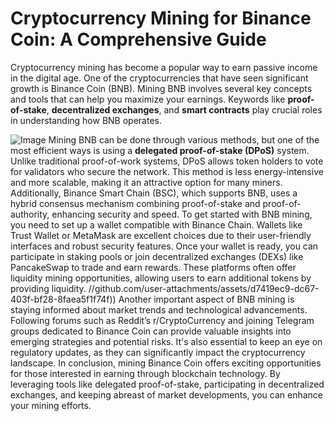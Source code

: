 # Cryptocurrency Mining for Binance Coin: A Comprehensive Guide
Cryptocurrency mining has become a popular way to earn passive income in the digital age. One of the cryptocurrencies that have seen significant growth is Binance Coin (BNB). Mining BNB involves several key concepts and tools that can help you maximize your earnings. Keywords like **proof-of-stake**, **decentralized exchanges**, and **smart contracts** play crucial roles in understanding how BNB operates.

![Image](https://github.com/user-attachments/assets/4a25d116-2220-4385-b08e-f287af8fcbc4)
Mining BNB can be done through various methods, but one of the most efficient ways is using a **delegated proof-of-stake (DPoS)** system. Unlike traditional proof-of-work systems, DPoS allows token holders to vote for validators who secure the network. This method is less energy-intensive and more scalable, making it an attractive option for many miners. Additionally, Binance Smart Chain (BSC), which supports BNB, uses a hybrid consensus mechanism combining proof-of-stake and proof-of-authority, enhancing security and speed.
To get started with BNB mining, you need to set up a wallet compatible with Binance Chain. Wallets like Trust Wallet or MetaMask are excellent choices due to their user-friendly interfaces and robust security features. Once your wallet is ready, you can participate in staking pools or join decentralized exchanges (DEXs) like PancakeSwap to trade and earn rewards. These platforms often offer liquidity mining opportunities, allowing users to earn additional tokens by providing liquidity.
 //github.com/user-attachments/assets/d7419ec9-dc67-403f-bf28-8faea5f1f74f))
Another important aspect of BNB mining is staying informed about market trends and technological advancements. Following forums such as Reddit’s r/CryptoCurrency and joining Telegram groups dedicated to Binance Coin can provide valuable insights into emerging strategies and potential risks. It's also essential to keep an eye on regulatory updates, as they can significantly impact the cryptocurrency landscape.
In conclusion, mining Binance Coin offers exciting opportunities for those interested in earning through blockchain technology. By leveraging tools like delegated proof-of-stake, participating in decentralized exchanges, and keeping abreast of market developments, you can enhance your mining efforts.

